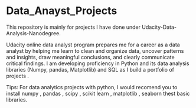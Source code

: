 # Data_Anayst_Projects
This repository is mainly for projects I have done under Udacity-Data-Analysis-Nanodegree.

Udacity online data analyst program prepares me for a career as a data analyst by helping me learn to clean and organize data, uncover patterns and insights, draw meaningful conclusions, and clearly communicate critical findings. I am developing proficiency in Python and its data analysis libraries (Numpy, pandas, Matplotlib) and SQL as I build a portfolio of projects .

Tips: For data analytics projects with python, I would recomend you to install numpy , pandas , scipy , scikit learn , matplotlib , seaborn thest basic libraries.
